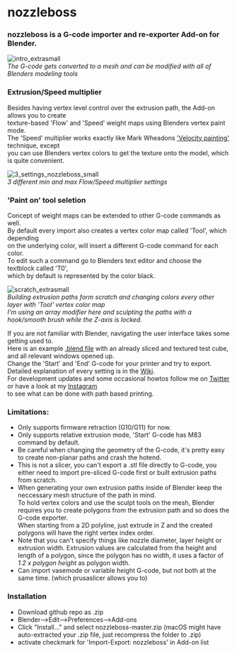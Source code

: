# nozzleboss
### nozzleboss is a G-code importer and re-exporter Add-on for Blender.  
![intro_extrasmall](https://user-images.githubusercontent.com/17910445/150960353-a4e39422-3d2e-4e46-be27-bc2b35ba813f.gif)  
_The G-code gets converted to a mesh and can be modified with all of Blenders modeling tools_
 
### Extrusion/Speed multiplier
Besides having vertex level control over the extrusion path, the Add-on allows you to create   
texture-based 'Flow' and 'Speed' weight maps using Blenders vertex paint mode.  
The 'Speed' multiplier works exactly like Mark Wheadons ['Velocity painting'](https://github.com/MarkWheadon/velocity-painting) technique, except  
you can use Blenders vertex colors to get the texture onto the model, which is quite convenient.


![3_settings_nozzleboss_small](https://user-images.githubusercontent.com/17910445/151602354-62088802-b811-4b28-ba15-ea538a656761.png)  
_3 different min and max Flow/Speed multiplier settings_

### 'Paint on' tool seletion
Concept of weight maps can be extended to other G-code commands as well.  
By default every import also creates a vertex color map called 'Tool', which depending  
on the underlying color, will insert a different G-code command for each color.  
To edit such a command go to Blenders text editor and choose the textblock called 'T0',  
which by default is represented by the color black.  



![scratch_extrasmall](https://user-images.githubusercontent.com/17910445/150961183-9e54d273-54b1-474b-a630-9ebda929d559.gif)  
_Building extrusion paths form scratch and changing colors every other layer with 'Tool' vertex color map_  
_I'm using an array modifier here and sculpting the paths with a hook/smooth brush while the Z-axis is locked._



If you are not familiar with Blender, navigating the user interface takes some getting used to.  
Here is an example [.blend file](https://github.com/Heinz-Loepmeier/misc/blob/main/nozzleboss_blend.zip) with an already sliced and textured test cube, and all relevant windows opened up.  
Change the 'Start' and 'End' G-code for your printer and try to export.  
Detailed explanation of every setting is in the [Wiki](https://github.com/Heinz-Loepmeier/nozzleboss/wiki).  
For development updates and some occasional howtos follow me on [Twitter](https://twitter.com/aeth1) or have a look at my [Instagram](https://www.instagram.com/nozzleboss/)  
to see what can be done with path based printing.




### Limitations: 
- Only supports firmware retraction (G10/G11) for now.  
- Only supports relative extrusion mode, 'Start' G-code has M83 command by default.  
- Be careful when changing the geometry of the G-code, it's pretty easy to create non-planar paths and crash the hotend.  
- This is not a slicer, you can't export a .stl file directly to G-code, you either need to import pre-sliced G-code first or built extrusion paths from scratch.  
- When generating your own extrusion paths inside of Blender keep the neccessary mesh structure of the path in mind.  
   To hold vertex colors and use the sculpt tools on the mesh, Blender requires you to create polygons from the extrusion path and
   so does the G-code exporter.  
   When starting from a 2D polyline, just extrude in Z and the created polygons will have the right vertex index order.
- Note that you can't specify things like nozzle diameter, layer height or extrusion width. Extrusion values are calculated from the height and length of a polygon, since the polygon has no width, it uses a factor of _1.2 x polygon height_ as polygon width.
- Can import vasemode or variable height G-code, but not both at the same time. (which prusaslicer allows you to) 


### Installation
- Download github repo as .zip
- Blender-->Edit-->Preferences-->Add-ons 
- Click "Install..." and select nozzleboss-master.zip (macOS might have auto-extracted your .zip file, just recompress the folder to .zip)
- activate checkmark for 'Import-Export: nozzleboss' in Add-on list
